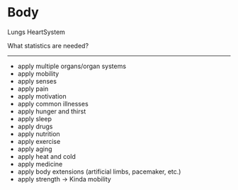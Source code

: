 # Body

Lungs
HeartSystem

What statistics are needed?

---

- apply multiple organs/organ systems 
- apply mobility 
- apply senses
- apply pain
- apply motivation
- apply common illnesses
- apply hunger and thirst
- apply sleep
- apply drugs 
- apply nutrition
- apply exercise
- apply aging
- apply heat and cold
- apply medicine 
- apply body extensions (artificial limbs, pacemaker, etc.)
- apply strength -> Kinda mobility